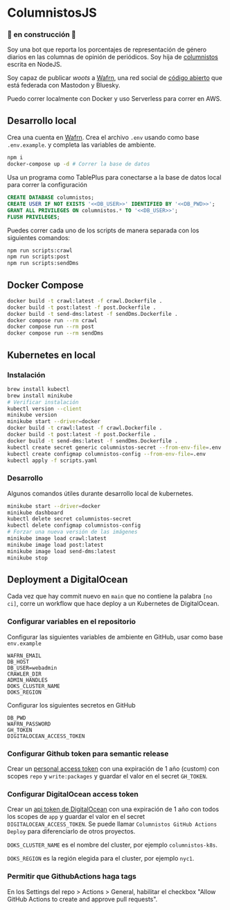 # ColumnistosJS

### 🔨 en construcción 🚧

Soy una bot que reporta los porcentajes de representación de género diarios en las columnas de opinión de periódicos. Soy hija de [columnistos](https://github.com/columnistos/columnistos) escrita en NodeJS.

Soy capaz de publicar _woots_ a [Wafrn](https://app.wafrn.net/blog/columnistoscr), una red social de [código abierto](https://github.com/gabboman/wafrn) que está federada con Mastodon y Bluesky.

Puedo correr localmente con Docker y uso Serverless para correr en AWS.

## Desarrollo local

Crea una cuenta en [Wafrn](https://app.wafrn.net). Crea el archivo `.env` usando como base `.env.example`.
y completa las variables de ambiente.

```bash
npm i
docker-compose up -d # Correr la base de datos
```

Usa un programa como TablePlus para conectarse a la base de datos local para correr la configuración

```sql
CREATE DATABASE columnistos;
CREATE USER IF NOT EXISTS '<<DB_USER>>' IDENTIFIED BY '<<DB_PWD>>';
GRANT ALL PRIVILEGES ON columnistos.* TO '<<DB_USER>>';
FLUSH PRIVILEGES;
```

Puedes correr cada uno de los scripts de manera separada con los siguientes comandos:

```bash
npm run scripts:crawl
npm run scripts:post
npm run scripts:sendDms
```

## Docker Compose

```bash
docker build -t crawl:latest -f crawl.Dockerfile .
docker build -t post:latest -f post.Dockerfile .
docker build -t send-dms:latest -f sendDms.Dockerfile .
docker compose run --rm crawl
docker compose run --rm post
docker compose run --rm sendDms
```

## Kubernetes en local

### Instalación

```bash
brew install kubectl
brew install minikube
# Verificar instalación
kubectl version --client
minikube version
minikube start --driver=docker
docker build -t crawl:latest -f crawl.Dockerfile .
docker build -t post:latest -f post.Dockerfile .
docker build -t send-dms:latest -f sendDms.Dockerfile .
kubectl create secret generic columnistos-secret --from-env-file=.env
kubectl create configmap columnistos-config --from-env-file=.env
kubectl apply -f scripts.yaml
```

### Desarrollo

Algunos comandos útiles durante desarrollo local de kubernetes.

```bash
minikube start --driver=docker
minikube dashboard
kubectl delete secret columnistos-secret
kubectl delete configmap columnistos-config
# Forzar una nueva versión de las imágenes
minikube image load crawl:latest
minikube image load post:latest
minikube image load send-dms:latest
minikube stop
```

## Deployment a DigitalOcean

Cada vez que hay commit nuevo en `main` que no contiene la palabra `[no ci]`, corre un workflow que hace deploy a un Kubernetes de DigitalOcean.

### Configurar variables en el repositorio

Configurar las siguientes variables de ambiente en GitHub, usar como base `env.example`

```
WAFRN_EMAIL
DB_HOST
DB_USER=webadmin
CRAWLER_DIR
ADMIN_HANDLES
DOKS_CLUSTER_NAME
DOKS_REGION
```

Configurar los siguientes secretos en GitHub

```
DB_PWD
WAFRN_PASSWORD
GH_TOKEN
DIGITALOCEAN_ACCESS_TOKEN
```

### Configurar Github token para semantic release

Crear un [personal access token](https://github.com/settings/tokens/new) con una expiración de 1 año (custom) con scopes `repo` y `write:packages` y guardar el valor en el secret `GH_TOKEN`.

### Configurar DigitalOcean access token

Crear un [api token de DigitalOcean](https://cloud.digitalocean.com/account/api/tokens?i=641bf2) con una expiración de 1 año con todos los scopes de `app` y guardar el valor en el secret `DIGITALOCEAN_ACCESS_TOKEN`. Se puede llamar `Columnistos GitHub Actions Deploy` para diferenciarlo de otros proyectos.

`DOKS_CLUSTER_NAME` es el nombre del cluster, por ejemplo `columnistos-k8s`.

`DOKS_REGION` es la región elegida para el cluster, por ejemplo `nyc1`.

### Permitir que GithubActions haga tags

En los Settings del repo > Actions > General, habilitar el checkbox "Allow GitHub Actions to create and approve pull requests".
